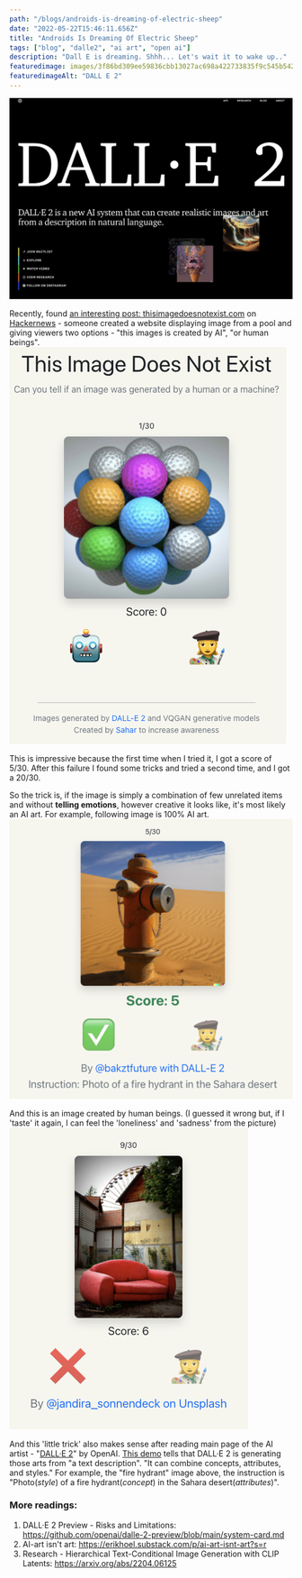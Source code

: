 ```yaml
---
path: "/blogs/androids-is-dreaming-of-electric-sheep"
date: "2022-05-22T15:46:11.656Z"
title: "Androids Is Dreaming Of Electric Sheep"
tags: ["blog", "dalle2", "ai art", "open ai"]
description: "Dall E is dreaming. Shhh... Let's wait it to wake up.."
featuredimage: images/3f86bd309ee59836cbb13027ac698a422733835f9c545b54297f732ce7eda5a4.png
featuredimageAlt: "DALL E 2"
---
```


![picture 8](images/3f86bd309ee59836cbb13027ac698a422733835f9c545b54297f732ce7eda5a4.png)  

Recently, found [an interesting post: thisimagedoesnotexist.com](https://thisimagedoesnotexist.com/) on [Hackernews](https://news.ycombinator.com/) - someone created a website displaying image from a pool and giving viewers two options - "this images is created by AI", "or human beings".
![picture 9](images/6c0b0f60f5f319f26a89e60712c4edf63ecd3012c6f86ad07c2e6eee94e91545.png)  

This is impressive because the first time when I tried it, I got a score of 5/30. After this failure I found some tricks and tried a second time, and I got a 20/30. 

So the trick is, if the image is simply a combination of few unrelated items and without **telling emotions**, however creative it looks like, it's most likely an AI art. For example, following image is 100% AI art.
![picture 11](images/f7ccb8fe5d0100d270b0fe496f6b19e03a7129f6a886e1e239e4c090f2860edb.png)  

And this is an image created by human beings. (I guessed it wrong but, if I 'taste' it again, I can feel the 'loneliness' and 'sadness' from the picture)
![picture 12](images/72f7e21328bddf053baa09f88318a9eb3d1ea06c8563717659bd3d0d41ae8e06.png)  

And this 'little trick' also makes sense after reading main page of the AI artist - "[DALL·E 2](https://openai.com/dall-e-2/)" by OpenAI. [This demo](https://openai.com/dall-e-2/#demos) tells that DALL·E 2 is generating those arts from "a text description". "It can combine concepts, attributes, and styles." For example, the "fire hydrant" image above, the instruction is "Photo(*style*) of a fire hydrant(*concept*) in the Sahara desert(*attributes*)".

### More readings:
1. DALL·E 2 Preview - Risks and Limitations: https://github.com/openai/dalle-2-preview/blob/main/system-card.md
2. AI-art isn't art: https://erikhoel.substack.com/p/ai-art-isnt-art?s=r
3. Research - Hierarchical Text-Conditional Image Generation with CLIP Latents: https://arxiv.org/abs/2204.06125